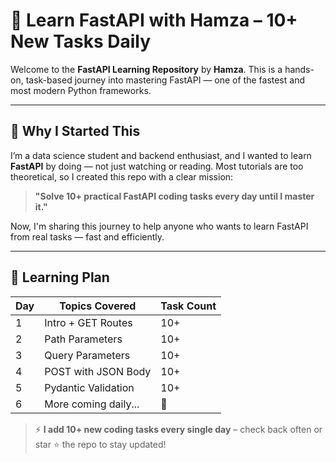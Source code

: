 # 🚀 Learn FastAPI with Hamza – 10+ New Tasks Daily

Welcome to the **FastAPI Learning Repository** by **Hamza**. This is a hands-on, task-based journey into mastering FastAPI — one of the fastest and most modern Python frameworks.

---

## 📌 Why I Started This

I’m a data science student and backend enthusiast, and I wanted to learn **FastAPI** by doing — not just watching or reading. Most tutorials are too theoretical, so I created this repo with a clear mission:

> **"Solve 10+ practical FastAPI coding tasks every day until I master it."**

Now, I'm sharing this journey to help anyone who wants to learn FastAPI from real tasks — fast and efficiently.

---

## 📅 Learning Plan

| Day | Topics Covered                        | Task Count |
|-----|----------------------------------------|------------|
| 1   | Intro + GET Routes                     | 10+        |
| 2   | Path Parameters                        | 10+        |
| 3   | Query Parameters                       | 10+        |
| 4   | POST with JSON Body                    | 10+        |
| 5   | Pydantic Validation                    | 10+        |
| 6   | More coming daily...                   | 🔁         |

> ⚡ **I add 10+ new coding tasks every single day** – check back often or star ⭐ the repo to stay updated!


